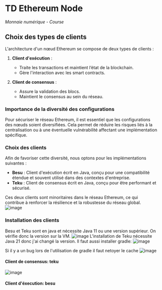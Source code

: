 # TD Ethereum Node  
*Monnaie numérique - Course*

## Choix des types de clients

L'architecture d'un nœud Ethereum se compose de deux types de clients :  
1. **Client d'exécution** :  
   - Traite les transactions et maintient l’état de la blockchain.  
   - Gère l'interaction avec les smart contracts.

2. **Client de consensus** :  
   - Assure la validation des blocs.  
   - Maintient le consensus au sein du réseau.

### Importance de la diversité des configurations

Pour sécuriser le réseau Ethereum, il est essentiel que les configurations des nœuds soient diversifiées. Cela permet de réduire les risques liés à la centralisation ou à une éventuelle vulnérabilité affectant une implémentation spécifique.

### Choix des clients

Afin de favoriser cette diversité, nous optons pour les implémentations suivantes :  
- **Besu** : Client d'exécution écrit en Java, conçu pour une compatibilité étendue et souvent utilisé dans des contextes d'entreprise.  
- **Teku** : Client de consensus écrit en Java, conçu pour être performant et sécurisé.  

Ces deux clients sont minoritaires dans le réseau Ethereum, ce qui contribue à renforcer la résilience et la robustesse du réseau global.
![image](https://github.com/user-attachments/assets/8dd488ae-8357-4e27-bbb2-e08566f2b2ec)

### Installation des clients
Besu et Teku sont en java et nécessite Java 11 ou une version supérieur. On vérifie donc la version sur la VM.
![image](https://github.com/user-attachments/assets/4e558b58-6fa6-4ee1-a6fe-7cfdb9110f0d)
L'installation de Teku nécessite Java 21 donc j'ai changé la version.
Il faut aussi installer gradle: 
![image](https://github.com/user-attachments/assets/21bb4cff-b5af-4d07-a71e-9453ce6b1643)

Si il y a un bug lors de l'utilisation de gradle il faut netoyer le cache
![image](https://github.com/user-attachments/assets/30f67447-339c-4336-a30a-967599301b8c)

#### Client de consensus: teku
![image](https://github.com/user-attachments/assets/83d86a34-e559-49ad-aa4f-b01976c07b11)


#### Client d'éxecution: besu
